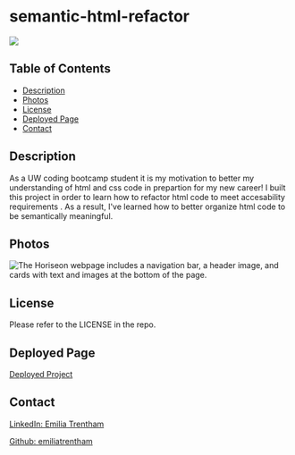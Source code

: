 # semantic-html-refactor

![](https://img.shields.io/badge/CSS-blue.svg)

## Table of Contents
* [Description](#description)
* [Photos](#photos)
* [License](#license)
* [Deployed Page](#deployed-page)
* [Contact](#contact)

## Description
 As a UW coding bootcamp student it is my motivation to better my understanding of html and css code in prepartion for my new career! 
I built this project in order to learn how to refactor html code to meet accesability requirements . As a result, I've learned how to better organize html code to be semantically meaningful.

## Photos
![The Horiseon webpage includes a navigation bar, a header image, and cards with text and images at the bottom of the page.](project-screenshot.png)

## License
Please refer to the LICENSE in the repo.

## Deployed Page
<a href="https://emiliatrentham.github.io/semantic-html-refactor/">Deployed Project</a>

## Contact
<a href="https://www.linkedin.com/in/emilia-trentham-987a59164/" >LinkedIn: Emilia Trentham</a>

<a href="https://github.com/emiliatrentham">Github: emiliatrentham</a>


